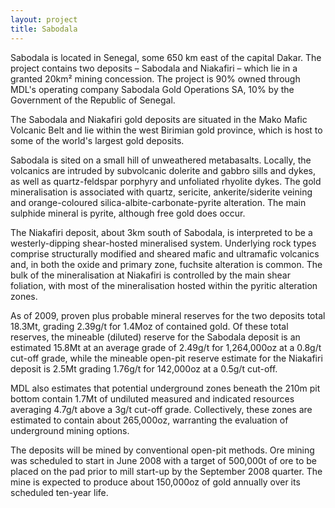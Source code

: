 ```yaml
---
layout: project
title: Sabodala
---
```


Sabodala is located in Senegal, some 650 km east of the capital Dakar.
The project contains two deposits – Sabodala and Niakafiri – which lie
in a granted 20km² mining concession. The project is 90% owned through
MDL's operating company Sabodala Gold Operations SA, 10% by the
Government of the Republic of Senegal.

The Sabodala and Niakafiri gold deposits are situated in the Mako Mafic
Volcanic Belt and lie within the west Birimian gold province, which is
host to some of the world's largest gold deposits.

Sabodala is sited on a small hill of unweathered metabasalts. Locally,
the volcanics are intruded by subvolcanic dolerite and gabbro sills and
dykes, as well as quartz-feldspar porphyry and unfoliated rhyolite
dykes. The gold mineralisation is associated with quartz, sericite,
ankerite/siderite veining and orange-coloured
silica-albite-carbonate-pyrite alteration. The main sulphide mineral is
pyrite, although free gold does occur.

The Niakafiri deposit, about 3km south of Sabodala, is interpreted to be
a westerly-dipping shear-hosted mineralised system. Underlying rock
types comprise structurally modified and sheared mafic and ultramafic
volcanics and, in both the oxide and primary zone, fuchsite alteration
is common. The bulk of the mineralisation at Niakafiri is controlled by
the main shear foliation, with most of the mineralisation hosted within
the pyritic alteration zones.

As of 2009, proven plus probable mineral reserves for the two deposits
total 18.3Mt, grading 2.39g/t for 1.4Moz of contained gold. Of these
total reserves, the mineable (diluted) reserve for the Sabodala deposit
is an estimated 15.8Mt at an average grade of 2.49g/t for 1,264,000oz at
a 0.8g/t cut-off grade, while the mineable open-pit reserve estimate for
the Niakafiri deposit is 2.5Mt grading 1.76g/t for 142,000oz at a 0.5g/t
cut-off.

MDL also estimates that potential underground zones beneath the 210m pit
bottom contain 1.7Mt of undiluted measured and indicated resources
averaging 4.7g/t above a 3g/t cut-off grade. Collectively, these zones
are estimated to contain about 265,000oz, warranting the evaluation of
underground mining options.

The deposits will be mined by conventional open-pit methods. Ore mining
was scheduled to start in June 2008 with a target of 500,000t of ore to
be placed on the pad prior to mill start-up by the September 2008
quarter. The mine is expected to produce about 150,000oz of gold
annually over its scheduled ten-year life.
